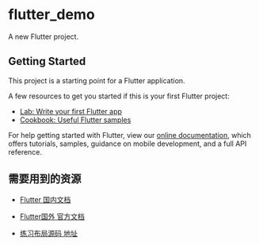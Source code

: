 # flutter_demo

A new Flutter project.

## Getting Started

This project is a starting point for a Flutter application.

A few resources to get you started if this is your first Flutter project:

- [Lab: Write your first Flutter app](https://flutter.dev/docs/get-started/codelab)
- [Cookbook: Useful Flutter samples](https://flutter.dev/docs/cookbook)

For help getting started with Flutter, view our
[online documentation](https://flutter.dev/docs), which offers tutorials,
samples, guidance on mobile development, and a full API reference.

## 需要用到的资源

* [Flutter 国内文档](https://flutterchina.club/tutorials/layout/)


* [Flutter国外 官方文档](https://flutter.cn/)



* [练习布局源码 地址](https://github.com/flutter/website/blob/master/examples/layout/lakes/interactive/lib/main.dart)
